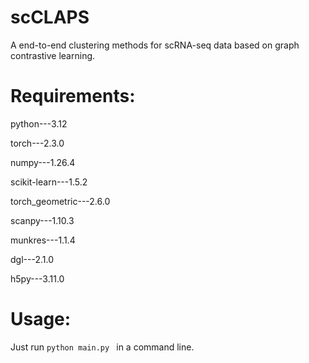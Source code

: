 # scCLAPS
A end-to-end clustering methods for scRNA-seq data based on graph contrastive learning.
# Requirements:
python---3.12

torch---2.3.0

numpy---1.26.4

scikit-learn---1.5.2

torch_geometric---2.6.0

scanpy---1.10.3

munkres---1.1.4

dgl---2.1.0

h5py---3.11.0

# Usage:
Just run 
`python main.py
`
in a command line.
